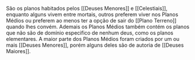 São os planos habitados pelos [[Deuses Menores]] e [[Celestiais]], enquanto alguns vivem entre mortais, outros preferem viver nos Planos Médios ou preferem ao menos ter a opção de sair do [[Plano Terreno]] quando lhes convém. Ademais os Planos Médios também contém os planos que não são de domínio especifico de nenhum deus, como os planos elementares. A maior parte dos Planos Médios foram criados por um ou mais [[Deuses Menores]], porém alguns deles são de autoria de [[Deuses Maiores]].